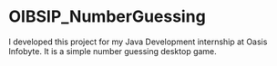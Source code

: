 # OIBSIP_NumberGuessing
I developed this project for my Java Development internship at Oasis Infobyte. It is a simple number guessing desktop game.
